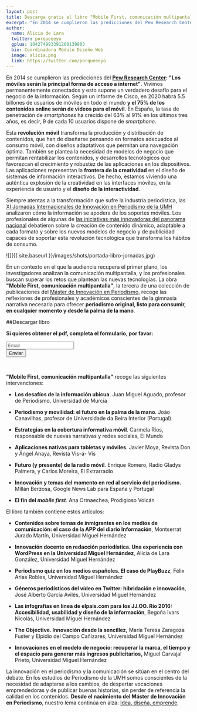 ```yaml
---
layout: post
title: Descarga gratis el libro "Mobile First, comunicación multipantalla" de la Universidad Miguel Hernández
excerpt: "En 2014 se cumplieron las predicciones del Pew Research Center, 'los móviles serán la principal forma de acceso a internet'. Vivimos permanentemente conectados y esto supone un verdadero desafío para el negocio de la información. Según un informe de Cisco, en 2020 habrá 5.5 billones de usuarios de móviles en todo el mundo y el 75% de los contenidos online serán de vídeos para el móvil. En España, la tasa de penetración de smartphones ha crecido del 63% al 91% en los últimos tres años, es decir, 9 de cada 10 usuarios dispone de un móvil."
author:
  name: Alicia de Lara
  twitter: porqueeeyo
  gplus: 104274993391260139803 
  bio: Coordinadora Módulo Diseño Web
  image: alicia.png
  link: https://twitter.com/porqueeeyo
---
```

En 2014 se cumplieron las predicciones del **[Pew Research Center](http://www.pewresearch.org/): "Los móviles serán la principal forma de acceso a internet"**. Vivimos permanentemente conectados y esto supone un verdadero desafío para el negocio de la información. Según un informe de Cisco, en 2020 habrá 5.5 billones de usuarios de móviles en todo el mundo **y el 75% de los contenidos online serán de vídeos para el móvil**. En España, la tasa de penetración de *smartphones* ha crecido del 63% al 91% en los últimos tres años, es decir, 9 de cada 10 usuarios dispone de *smartphone*. 

Esta **revolución móvil** transforma la producción y distribución de contenidos, que han de diseñarse pensando en formatos adecuados al consumo móvil, con diseños adaptativos que permitan una navegación óptima. También se plantea la necesidad de modelos de negocio que permitan rentabilizar los contenidos, y desarrollos tecnológicos que favorezcan el crecimiento y robustez de las aplicaciones en los dispositivos. Las aplicaciones representan la **frontera de la creatividad** en el diseño de sistemas de información interactivos. De hecho, estamos viviendo una auténtica explosión de la creatividad en las interfaces móviles, en la experiencia de usuario y el **diseño de la interactividad**.

Siempre atentas a la transformación que sufre la industria periodística, las [XI Jornadas Internacionales de Innovación en Periodismo de la UMH](http://periodismo.umh.es/2016/02/21/xi-jornadas-internacionales-de-innovacion-en-periodismo-mobile-first-comunicacion-multipantalla/) analizaron cómo la información se apodera de los soportes móviles. Los profesionales de algunas de [las iniciativas más innovadoras del panorama nacional](http://mip.umh.es/ranking/) debatieron sobre la creación de contenido dinámico, adaptable a cada formato y sobre los nuevos modelos de negocio y de publicidad capaces de soportar esta revolución tecnológica que transforma los hábitos de consumo.

![]({{ site.baseurl }}/images/shots/portada-libro-jornadas.jpg)

En un contexto en el que la audiencia recupera el primer plano, los investigadores analizan la comunicación multipantalla, y los profesionales buscan superar los retos que plantean las nuevas tecnologías. La obra **"Mobile First, comunicación multipantalla"**, la tercera de una colección de publicaciones del [Máster de Innovación en Periodismo](http://mip.umh.es/), recoge las reflexiones de profesionales y académicos conscientes de la gimnasia narrativa necesaria para ofrecer **periodismo original, listo para consumir, en cualquier momento y desde la palma de la mano**.

##Descargar libro

**Si quieres obtener el pdf, completa el formulario, por favor:**
                
<form role="form" action="//umh.us5.list-manage.com/subscribe/post?u=75b8bda4a5f5eae9a009046a2&amp;id=f570e20e9c" method="post" id="mc-embedded-subscribe-form" name="mc-embedded-subscribe-form" target="_blank" novalidate>
<div class="input-group input-group-lg">
<input type="email" name="EMAIL" class="form-control" id="mce-EMAIL" placeholder="Email">
<br>
<span class="input-group-btn">
<button type="submit" name="subscribe" id="mc-embedded-subscribe" class="btn btn-success">Enviar</button>
</span>
</div>
<div id="mce-responses">
<div class="response" id="mce-error-response" style="display:none"></div>
<div class="response" id="mce-success-response" style="display:none"></div>
</div>
</form>

<br>


**"Mobile First, comunicación multipantalla"** recoge las siguientes intervenciones:

* **Los desafíos de la información ubicua**. Juan Miguel Aguado, profesor de Periodismo, Universidad de Murcia

* **Periodismo y movilidad: el futuro en la palma de la mano**. João Canavilhas, profesor de Universidade da Beira Interior (Portugal)

* **Estrategias en la cobertura informativa móvil**. Carmela Ríos, responsable de nuevas narrativas y redes sociales, El Mundo

* **Aplicaciones nativas para tabletas y móviles**. Javier Moya, Revista Don y Ángel Anaya, Revista Vis-á- Vis

* **Futuro (y presente) de la radio móvil**. Enrique Romero, Radio Gladys Palmera, y Carlos Moreira, El Extrarradio

* **Innovación y temas del momento en red al servicio del periodismo.** Millán Berzosa, Google News Lab para España y Portugal

* **El fin del _mobile first_**. Ana Ormaechea, Prodigioso Volcán


El libro también contiene estos artículos:

* **Contenidos sobre temas de inmigrantes en los medios de comunicación: el caso de
la APP del diario Información**, Montserrat Jurado Martín, Universidad Miguel Hernández

* **Innovación docente en redacción periodística. Una experiencia con WordPress en la Universidad Miguel Hernández**, Alicia de Lara González, Universidad Miguel Hernández

* **Periodismo quiz en los medios españoles. El caso de PlayBuzz**, Félix Arias Robles, Universidad Miguel Hernández

* **Géneros periodísticos del vídeo en Twitter: hibridación e innovación**, José Alberto García Avilés, Universidad Miguel Hernández

* **Las infografías en línea de elpais.com para los JJ.OO. Río 2016: Accesibilidad, usabilidad y diseño de la información**, Begoña Ivars Nicolás, Universidad Miguel Hernández

* **The Objective. Innovación desde la sencillez,** María Teresa Zaragoza Fuster y Elpidio del Campo Cañizares, Universidad Miguel Hernández

* **Innovaciones en el modelo de negocio: recuperar la marca, el tiempo y el espacio para generar más ingresos publicitarios,** Miguel Carvajal Prieto, Universidad Miguel Hernández

La innovación en el periodismo y la comunicación se sitúan en el centro del debate. En los estudios de Periodismo de la UMH somos conscientes de la necesidad de adaptarse a los cambios, de despertar vocaciones emprendedoras y de publicar buenas historias, sin perder de referencia la calidad en los contenidos. **Desde el nacimiento del Máster de Innovación en Periodismo**, nuestro lema continúa en alza: [Idea, diseña, emprende](http://mip.umh.es/blog/2013/01/07/ocho/).
